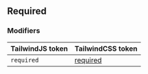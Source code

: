 ## Required

### Modifiers

| TailwindJS token | TailwindCSS token |
| ----- | ----- |
| `required` | [required](https://tailwindcss.com/docs/hover-focus-and-other-states#required) |